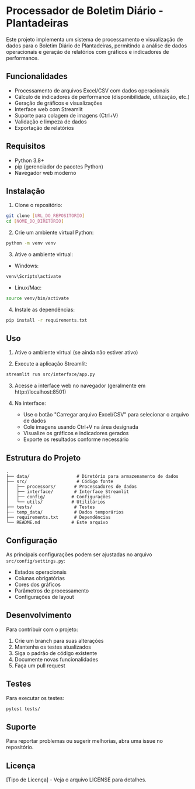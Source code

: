 # Processador de Boletim Diário - Plantadeiras

Este projeto implementa um sistema de processamento e visualização de dados para o Boletim Diário de Plantadeiras, permitindo a análise de dados operacionais e geração de relatórios com gráficos e indicadores de performance.

## Funcionalidades

- Processamento de arquivos Excel/CSV com dados operacionais
- Cálculo de indicadores de performance (disponibilidade, utilização, etc.)
- Geração de gráficos e visualizações
- Interface web com Streamlit
- Suporte para colagem de imagens (Ctrl+V)
- Validação e limpeza de dados
- Exportação de relatórios

## Requisitos

- Python 3.8+
- pip (gerenciador de pacotes Python)
- Navegador web moderno

## Instalação

1. Clone o repositório:
```bash
git clone [URL_DO_REPOSITORIO]
cd [NOME_DO_DIRETORIO]
```

2. Crie um ambiente virtual Python:
```bash
python -m venv venv
```

3. Ative o ambiente virtual:
- Windows:
```bash
venv\Scripts\activate
```
- Linux/Mac:
```bash
source venv/bin/activate
```

4. Instale as dependências:
```bash
pip install -r requirements.txt
```

## Uso

1. Ative o ambiente virtual (se ainda não estiver ativo)

2. Execute a aplicação Streamlit:
```bash
streamlit run src/interface/app.py
```

3. Acesse a interface web no navegador (geralmente em http://localhost:8501)

4. Na interface:
   - Use o botão "Carregar arquivo Excel/CSV" para selecionar o arquivo de dados
   - Cole imagens usando Ctrl+V na área designada
   - Visualize os gráficos e indicadores gerados
   - Exporte os resultados conforme necessário

## Estrutura do Projeto

```
.
├── data/                  # Diretório para armazenamento de dados
├── src/                   # Código fonte
│   ├── processors/       # Processadores de dados
│   ├── interface/        # Interface Streamlit
│   ├── config/          # Configurações
│   └── utils/           # Utilitários
├── tests/                # Testes
├── temp_data/            # Dados temporários
├── requirements.txt      # Dependências
└── README.md            # Este arquivo
```

## Configuração

As principais configurações podem ser ajustadas no arquivo `src/config/settings.py`:

- Estados operacionais
- Colunas obrigatórias
- Cores dos gráficos
- Parâmetros de processamento
- Configurações de layout

## Desenvolvimento

Para contribuir com o projeto:

1. Crie um branch para suas alterações
2. Mantenha os testes atualizados
3. Siga o padrão de código existente
4. Documente novas funcionalidades
5. Faça um pull request

## Testes

Para executar os testes:

```bash
pytest tests/
```

## Suporte

Para reportar problemas ou sugerir melhorias, abra uma issue no repositório.

## Licença

[Tipo de Licença] - Veja o arquivo LICENSE para detalhes. 